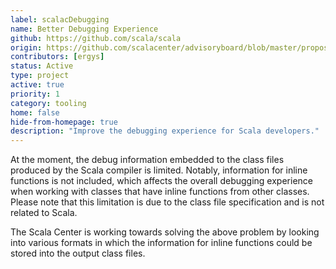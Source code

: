 ```yaml
---
label: scalacDebugging
name: Better Debugging Experience
github: https://github.com/scala/scala
origin: https://github.com/scalacenter/advisoryboard/blob/master/proposals/022-jsr-45.md
contributors: [ergys]
status: Active
type: project
active: true
priority: 1
category: tooling
home: false
hide-from-homepage: true
description: "Improve the debugging experience for Scala developers."
---
```

At the moment, the debug information embedded to the class files produced by the Scala
compiler is limited. Notably, information for inline functions is not included, which
affects the overall debugging experience when working with classes that have inline
functions from other classes. Please note that this limitation is due to the class file
specification and is not related to Scala.

The Scala Center is working towards solving the above problem by looking into various
formats in which the information for inline functions could be stored into the output
class files.